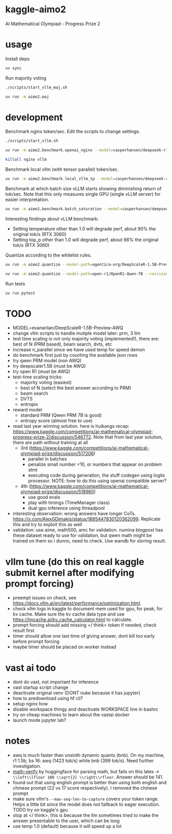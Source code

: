 # kaggle-aimo2
AI Mathematical Olympiad - Progress Prize 2


# usage
Install deps
```bash
uv sync
```

Run majority voting
```bash
./scripts/start_vllm_maj.sh

uv run -m aimo2.maj
```

# development
Benchmark nginx token/sec. Edit the scripts to change settings.
```bash
./scripts/start_vllm.sh

uv run -m aimo2.benchmark.openai_nginx --model=casperhansen/deepseek-r1-distill-qwen-1.5b-awq --concurrent=100

killall nginx vllm
```
Benchmark local vllm (with tensor parallel) token/sec.
```bash
uv run -m aimo2.benchmark.local_vllm_tp --model=casperhansen/deepseek-r1-distill-qwen-1.5b-awq --concurrent=100 --tp=1
```

Benchmark at which batch size vLLM starts showing diminishing return of tok/sec. Note that this only measures single GPU (single vLLM server) for easier interpretation.
```bash
uv run -m aimo2.benchmark.batch_saturation --model=casperhansen/deepseek-r1-distill-qwen-1.5b-awq --batch-sizes 1 2 4 8 16 32 64 128 --timeout=60
```

Interesting findings about vLLM benchmark:
* Setting temperature other than 1.0 will degrade perf, about 90% the original tok/s (RTX 3060)
* Setting top_p other than 1.0 will degrade perf, about 66% the original tok/s (RTX 3060)

Quantize according to the whitelist rules.
```bash
uv run -m aimo2.quantize --model-path=agentica-org/DeepScaleR-1.5B-Preview --revision=24a92eff29154a702a928249812162644208ac5b

uv run -m aimo2.quantize --model-path=open-r1/OpenR1-Qwen-7B --revision=ae96ffba622dede862815c00d64270028a9ee8e4
```

Run tests
```bash
uv run pytest
```


# TODO
*  MODEL=evanarlian/DeepScaleR-1.5B-Preview-AWQ
* change vllm scripts to handle mutiple model later: prm, 3 llm
* test time scaling is not only majority voting (implemented!), there are: best of N (PRM based), beam search, dvts, etc
* increase n_parallel since we have used temp for speed demon
* do benchmark first just by counting the available json rows
* try qwen PRM model (non AWQ)
* try deepscaler1.5B (must be AWQ)
* try open R1 (must be AWQ)
* test-time scaling tricks:
  * majority voting (easiest)
  * best of N (select the best answer according to PRM)
  * beam search
  * DVTS
  * entropix
* reward model
  * standard PRM (Qwen PRM 7B is good)
  * entropy score (almost free to use)
* read last year winning solution. here is huikangs recap: https://www.kaggle.com/competitions/ai-mathematical-olympiad-progress-prize-2/discussion/546772. Note that from last year solution, there are path without training at all
  * 3rd (https://www.kaggle.com/competitions/ai-mathematical-olympiad-prize/discussion/517206)
    * parallel in batches
    * penalize small number <10, or numbers that appear on problem stmt
    * executing code during generation, the stuff codegen using logits processor. NOTE: how to do this using openai compatible server?
  * 4th (https://www.kaggle.com/competitions/ai-mathematical-olympiad-prize/discussion/518960)
    * use good evals
    * play with timings (TimeManager class)
    * dual gpu inference using threadpool
* interesting observation: wrong answers have longer CoTs. https://x.com/AlexGDimakis/status/1885447830120362099. Replicate this and try to exploit this as well
* validation: use aime, math500, amc for validation. numina blogpost has these dataset ready to use for validation, but qwen math might be trained on them so i dunno, need to check. Use wandb for storing result.


# vllm tune (do this on real kaggle submit kernel after modifying prompt forcing)
* preempt issues on check, see https://docs.vllm.ai/en/latest/performance/optimization.html.
* check vllm logs in kaggle to document mem used for gpu, for peak, for kv cache. Make sure the kv cache data type and use https://lmcache.ai/kv_cache_calculator.html to calculate.
* prompt forcing should add missing </ think> token if needed, check result first
* timer should allow one last time of giving answer, dont kill too early before prompt forcing
* maybe timer should be placed on worker instead


# vast ai todo
* dont do vast, not important for inference
* vast startup script change
* deactivate original venv (DONT nuke because it has jupyter)
* how to predownload using hf cli?
* setup nginx how
* disable workspace thingy and deactivate WORKSPACE line in bashrc
* try on cheap machines to learn about the vastai docker
* launch mode jupyter lab?


# notes
* awq is much faster than unsloth dynamic quants (bnb). On my machine, r1 1.5b, bs 16: awq (1423 tok/s) while bnb (399 tok/s). Need further investigation.
* [math-verify](https://github.com/huggingface/Math-Verify) by huggingface for parsing math, but fails on this latex -> `\\left\\lfloor 100 \\sqrt{2} \\right\\rfloor`. Answer should be 141.
* found out that using english prompt is better than using both english and chinese prompt (22 vs 17 score respectively). I removed the chinese prompt
* make sure vllm's `--max-seq-len-to-capture` covers your token range. Helps a little bit since the model does not fallback to eager execution. TODO try on kaggle's gpu
* stop at </ think>, this is because the llm sometimes tried to make the answer presentable to the user, which can be long
* use temp 1.0 (default) because it will speed up a lot
